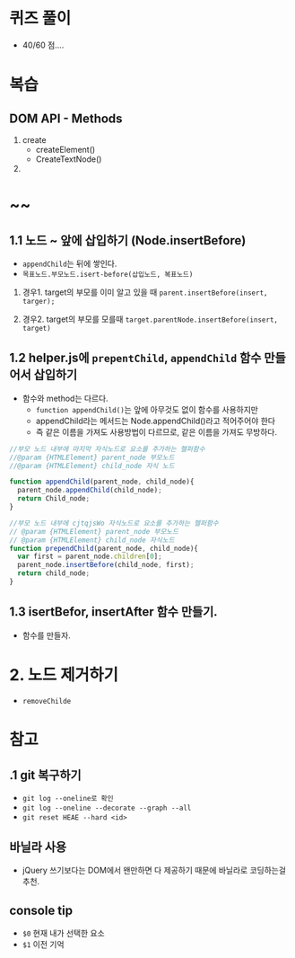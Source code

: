 # 퀴즈 풀이
- 40/60 점....
# 복습
## DOM API - Methods
1. create
    - createElement()
    - CreateTextNode()
2.





# ~~
## 1.1 노드 ~ 앞에 삽입하기 (Node.insertBefore)
- `appendChild`는 뒤에 쌓인다.
-  `목표노드.부모노드.isert-before(삽입노드, 복표노드)`
  1. 경우1. target의 부모를 이미 알고 있을 때
  `parent.insertBefore(insert, targer);`

  2. 경우2. target의 부모를 모를때
  `target.parentNode.insertBefore(insert, target)`   

## 1.2 helper.js에 `prepentChild`, `appendChild` 함수 만들어서 삽입하기
- 함수와 method는 다르다.
    - `function appendChild()`는 앞에 아무것도 없이 함수를 사용하지만
    - appendChild라는 메서드는 Node.appendChild()라고 적어주어야 한다
    - 즉 같은 이름을 가져도 사용방법이 다르므로, 같은 이름을 가져도 무방하다.

```javaScript
//부모 노드 내부에 마지막 자식노드로 요소를 추가하는 헬퍼함수
//@param {HTMLElement} parent_node 부모노드
//@param {HTMLElement} child_node 자식 노드

function appendChild(parent_node, child_node){
  parent_node.appendChild(child_node);
  return Child_node;
}

//부모 노드 내부에 cjtqjsWo 자식노드로 요소를 추가하는 헬퍼함수
// @param {HTMLElement} parent_node 부모노드
// @param {HTMLElement} child_node 자식노드
function prependChild(parent_node, child_node){
  var first = parent_node.children[0];
  parent_node.insertBefore(child_node, first);
  return child_node;
}
```
## 1.3 isertBefor, insertAfter 함수 만들기.
- 함수를 만들자.

# 2. 노드 제거하기
- `removeChilde`





# 참고
## .1 git 복구하기
- `git log --oneline로 확인`
- `git log --oneline --decorate --graph --all`
- `git reset HEAE --hard <id>`

## 바닐라 사용
- jQuery 쓰기보다는 DOM에서 왠만하면 다 제공하기 때문에 바닐라로 코딩하는걸 추천.

## console tip
- `$0` 현재 내가 선택한 요소
- `$1` 이전 기억
